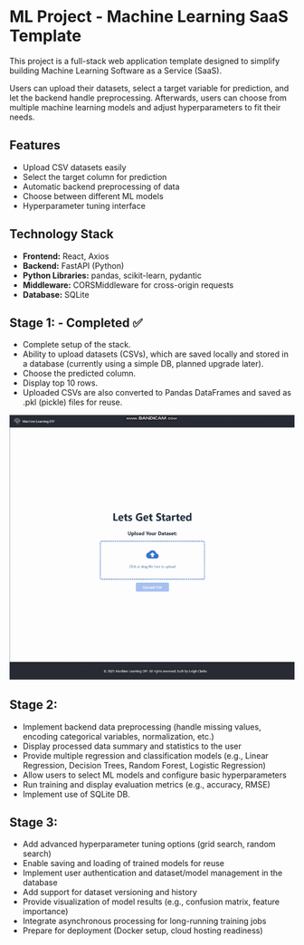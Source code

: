 # ML Project - Machine Learning SaaS Template

This project is a full-stack web application template designed to simplify building Machine Learning Software as a Service (SaaS).

Users can upload their datasets, select a target variable for prediction, and let the backend handle preprocessing. Afterwards, users can choose from multiple machine learning models and adjust hyperparameters to fit their needs.

## Features

- Upload CSV datasets easily  
- Select the target column for prediction  
- Automatic backend preprocessing of data  
- Choose between different ML models  
- Hyperparameter tuning interface  

## Technology Stack

- **Frontend:** React, Axios  
- **Backend:** FastAPI (Python)  
- **Python Libraries:** pandas, scikit-learn, pydantic  
- **Middleware:** CORSMiddleware for cross-origin requests  
- **Database:** SQLite  

## Stage 1: - Completed ✅
- Complete setup of the stack.
- Ability to upload datasets (CSVs), which are saved locally and stored in a database (currently using a simple DB, planned upgrade later).
- Choose the predicted column.
- Display top 10 rows.
- Uploaded CSVs are also converted to Pandas DataFrames and saved as .pkl (pickle) files for reuse.
  
![Demo](GitGIFS/Stage1.gif)

## Stage 2:
- Implement backend data preprocessing (handle missing values, encoding categorical variables, normalization, etc.)
- Display processed data summary and statistics to the user
- Provide multiple regression and classification models (e.g., Linear Regression, Decision Trees, Random Forest, Logistic Regression)
- Allow users to select ML models and configure basic hyperparameters
- Run training and display evaluation metrics (e.g., accuracy, RMSE)
- Implement use of SQLite DB.

## Stage 3:
- Add advanced hyperparameter tuning options (grid search, random search)
- Enable saving and loading of trained models for reuse
- Implement user authentication and dataset/model management in the database
- Add support for dataset versioning and history
- Provide visualization of model results (e.g., confusion matrix, feature importance)
- Integrate asynchronous processing for long-running training jobs  
- Prepare for deployment (Docker setup, cloud hosting readiness)
